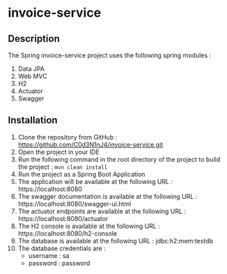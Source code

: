 # invoice-service

## Description
The Spring invoice-service project uses the following spring modules :
1. Data JPA
2. Web MVC
3. H2
4. Actuator
5. Swagger

## Installation

1. Clone the repository from GitHub : https://github.com/C0d3N1nJ4/invoice-service.git
2. Open the project in your IDE
3. Run the following command in the root directory of the project to build the project : `mvn clean install`
4. Run the project as a Spring Boot Application
5. The application will be available at the following URL : https://localhost:8080
6. The swagger documentation is available at the following URL : https://localhost:8080/swagger-ui.html
7. The actuator endpoints are available at the following URL : https://localhost:8080/actuator
8. The H2 console is available at the following URL : https://localhost:8080/h2-console
9. The database is available at the following URL : jdbc:h2:mem:testdb
10. The database credentials are : 
    - username : sa
    - password : password